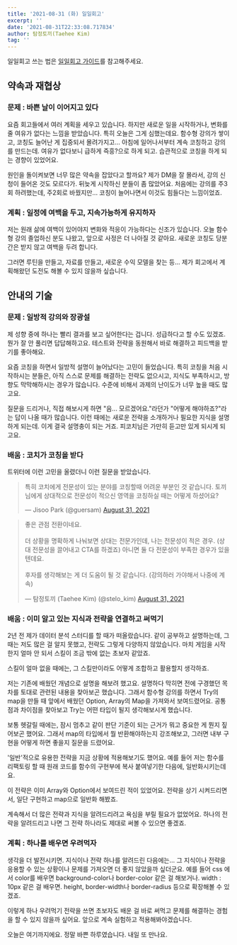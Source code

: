 ```yaml
---
title: '2021-08-31 (화) 일일회고'
excerpt: ''
date: '2021-08-31T22:33:08.717834'
author: 탐정토끼(Taehee Kim)
tag: ''
---
```


일일회고 쓰는 법은 [일일회고 가이드](https://twinstae.github.io/daily-review-guide/)를 참고해주세요.

## 약속과 재협상
### 문제 : 바쁜 날이 이어지고 있다
요즘 회고들에서 여러 계획을 세우고 있습니다. 하지만 새로운 일을 시작하거나, 변화를 줄 여유가 없다는 느낌을 받았습니다. 특히 오늘은 그게 심했는데요. 함수형 강의가 쌓이고, 코칭도 늘어난 게 집중되서 몰려가지고... 아침에 일어나서부터 계속 코칭하고 강의를 만드는데. 여유가 없다보니 급하게 즉흥?으로 하게 되고. 습관적으로 코칭을 하게 되는 경향이 있었어요.

원인을 돌이켜보면 너무 많은 약속을 잡았다고 할까요? 제가 DM을 잘 몰라서, 강의 신청이 들어온 것도 모르다가. 뒤늦게 시작하신 분들이 좀 많았어요. 처음에는 강의를 주3회 하려했는데, 주2회로 바꿨지만... 코칭이 늘어나면서 이것도 힘들다는 느낌이었죠.

### 계획 : 일정에 여백을 두고, 지속가능하게 유지하자
저는 원래 삶에 여백이 있어야지 변화와 적응이 가능하다는 신조가 있습니다. 오늘 함수형 강의 졸업하신 분도 나왔고, 앞으로 사정은 더 나아질 것 같아요. 새로운 코칭도 당분간은 받지 않고 여백을 두려 합니다.

그러면 루틴을 만들고, 자료를 만들고, 새로운 수익 모델을 찾는 등... 제가 회고에서 계획해왔던 도전도 해볼 수 있지 않을까 싶습니다.

## 안내의 기술
### 문제 : 일방적 강의와 장광설
제 성향 중에 하나는 빨리 결과를 보고 싶어한다는 겁니다. 성급하다고 할 수도 있겠죠. 뭔가 잘 안 풀리면 답답해하고요. 테스트와 전략을 동원해서 바로 해결하고 피드백을 받기를 좋아해요.

요즘 코칭을 하면서 일방적 설명이 늘어났다는 고민이 들었습니다. 특히 코칭을 처음 시작하시는 분들은, 아직 스스로 문제를 해결하는 전략도 없으시고, 지식도 부족하시고, 방향도 막막해하시는 경우가 많습니다. 수준에 비해서 과제의 난이도가 너무 높을 때도 많고요.

질문을 드리거나, 직접 해보시게 하면 "음... 모르겠어요."라던가 "어떻게 해야하죠?"라는 답이 나올 때가 많습니다. 이런 때에는 새로운 전략을 소개하거나 필요한 지식을 설명하게 되는데. 이게 결국 설명충이 되는 거죠. 피코치님은 가만히 듣고만 있게 되시게 되고요.

### 배움 : 코치가 코칭을 받다
트위터에 이런 고민을 올렸더니 이런 질문을 받았습니다.

<blockquote class="twitter-tweet"><p lang="ko" dir="ltr">특히 코치에게 전문성이 있는 분야를 코칭할때 어려운 부분인 것 같습니다. 토끼님에게 상대적으로 전문성이 적으신 영역을 코칭하실 때는 어떻게 하셨어요?</p>&mdash; Jisoo Park (@guersam) <a href="https://twitter.com/guersam/status/1432666773954826243?ref_src=twsrc%5Etfw">August 31, 2021</a></blockquote>

<blockquote class="twitter-tweet"><p lang="ko" dir="ltr">좋은 관점 전환이네요.<br><br>더 상황을 명확하게 나눠보면 상대는 전문가인데, 나는 전문성이 적은 경우. (상대 전문성을 끌어내고 CTA를 하겠죠) 아니면 둘 다 전문성이 부족한 경우가 있을텐데요. <br><br>후자를 생각해보는 게 더 도움이 될 것 같습니다. (강의하러 가야해서 나중에 계속)</p>&mdash; 탐정토끼 (Taehee Kim) (@stelo_kim) <a href="https://twitter.com/stelo_kim/status/1432667365901094914?ref_src=twsrc%5Etfw">August 31, 2021</a></blockquote>

### 배움 : 이미 알고 있는 지식과 전략을 연결하고 써먹기

2년 전 제가 데이터 분석 스터디를 할 때가 떠올랐습니다. 같이 공부하고 설명하는데, 그때는 저도 많은 걸 알지 못했고, 전략도 그렇게 다양하지 않았습니다. 마치 게임을 시작한지 얼마 안 되서 스킬이 조금 밖에 없는 초보자 같았죠.

스킬이 얼마 없을 때에는, 그 스킬만이라도 어떻게 조합하고 활용할지 생각하죠.

저는 기존에 배웠던 개념으로 설명을 해보려 했고요. 설명하다 막히면 전에 구경했던 목차를 토대로 관련된 내용을 찾아보곤 했습니다.
그래서 함수형 강의를 하면서 Try의 map을 만들 때 앞에서 배웠던 Option, Array의 Map을 가져와서 보여드렸어요. 공통점과 차이점을 찾아보고 Try는 어떤 타입이 될지 생각해보시게 했습니다.

보통 헷갈릴 때에는, 잠시 멈추고 같이 판단 기준이 되는 근거가 뭐고 중요한 게 뭔지 짚어보곤 했어요.
그래서 map의 타입에서 뭘 반환해야하는지 강조해보고, 그러면 내부 구현을 어떻게 하면 좋을지 질문을 드렸어요.

'일반'적으로 유용한 전략을 지금 상황에 적용해보기도 했어요. 예를 들어 저는 함수를 리팩토링 할 때 원래 코드를 함수의 구현부에 복사 붙여넣기한 다음에, 일반화시키는데요.

이 전략은 이미 Array와 Option에서 보여드린 적이 있었어요. 전략을 상기 시켜드리면서, 일단 구현하고 map으로 일반화 해봤죠.

계속해서 더 많은 전략과 지식을 알려드리려고 욕심을 부릴 필요가 없었어요. 하나의 전략을 알려드리고 나면 그 전략 하나라도 제대로 써볼 수 있으면 좋겠죠.

### 계획 : 하나를 배우면 우려먹자
생각을 더 발전시키면. 지식이나 전략 하나를 알려드린 다음에는... 그 지식이나 전략을 응용할 수 있는 상황이나 문제를 가져오면 더 좋지 않았을까 싶더군요. 예를 들어 css 에서 color를 배우면 background-color나 border-color 같은 걸 해보거나. width : 10px 같은 걸 배우면. height, border-width나 border-radius 등으로 확장해볼 수 있겠죠.

이렇게 하나 우려먹기 전략을 쓰면 초보자도 배운 걸 바로 써먹고 문제를 해결하는 경험을 할 수 있지 않을까 싶어요. 앞으로 계속 실험하고 적용해봐야겠습니다.

오늘은 여기까지에요. 정말 바쁜 하루였습니다. 내일 또 만나요.
